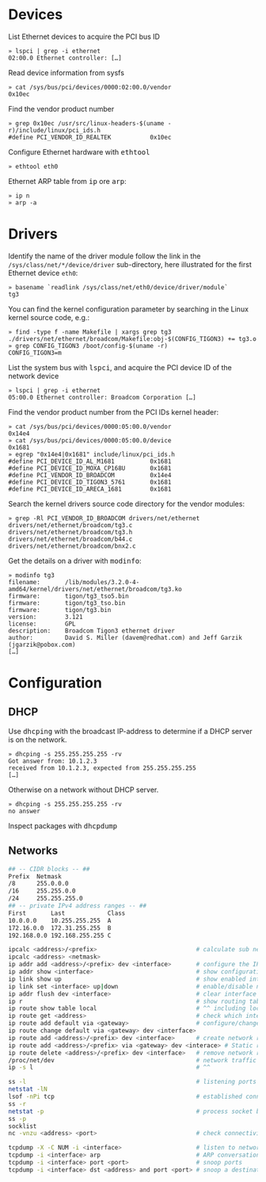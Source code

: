 
# Devices

List Ethernet devices to acquire the PCI bus ID

    » lspci | grep -i ethernet
    02:00.0 Ethernet controller: […]

Read device information from sysfs

    » cat /sys/bus/pci/devices/0000:02:00.0/vendor    
    0x10ec

Find the vendor product number

    » grep 0x10ec /usr/src/linux-headers-$(uname -r)/include/linux/pci_ids.h
    #define PCI_VENDOR_ID_REALTEK           0x10ec

Configure Ethernet hardware with <kbd>ethtool</kbd>

    » ethtool eth0

Ethernet ARP table from <kbd>ip</kbd> ore <kbd>arp</kbd>:

    » ip n
    » arp -a

# Drivers

Identify the name of the driver module follow the link in the `/sys/class/net/*/device/driver`  sub-directory, here illustrated for the first Ethernet device `eth0`:

    » basename `readlink /sys/class/net/eth0/device/driver/module`
    tg3

You can find the kernel configuration parameter by searching in the Linux kernel source code, e.g.:

    » find -type f -name Makefile | xargs grep tg3
    ./drivers/net/ethernet/broadcom/Makefile:obj-$(CONFIG_TIGON3) += tg3.o
    » grep CONFIG_TIGON3 /boot/config-$(uname -r)
    CONFIG_TIGON3=m

List the system bus with <kbd>lspci</kbd>, and acquire the PCI device ID of the network device

    » lspci | grep -i ethernet
    05:00.0 Ethernet controller: Broadcom Corporation […]

Find the vendor product number from the PCI IDs kernel header:

    » cat /sys/bus/pci/devices/0000:05:00.0/vendor
    0x14e4
    » cat /sys/bus/pci/devices/0000:05:00.0/device
    0x1681
    » egrep "0x14e4|0x1681" include/linux/pci_ids.h 
    #define PCI_DEVICE_ID_AL_M1681          0x1681
    #define PCI_DEVICE_ID_MOXA_CP168U       0x1681
    #define PCI_VENDOR_ID_BROADCOM          0x14e4
    #define PCI_DEVICE_ID_TIGON3_5761       0x1681
    #define PCI_DEVICE_ID_ARECA_1681        0x1681

Search the kernel drivers source code directory for the vendor modules: 

    » grep -Rl PCI_VENDOR_ID_BROADCOM drivers/net/ethernet 
    drivers/net/ethernet/broadcom/tg3.c
    drivers/net/ethernet/broadcom/tg3.h
    drivers/net/ethernet/broadcom/b44.c
    drivers/net/ethernet/broadcom/bnx2.c

Get the details on a driver with <kbd>modinfo</kbd>: 

    » modinfo tg3
    filename:       /lib/modules/3.2.0-4-amd64/kernel/drivers/net/ethernet/broadcom/tg3.ko
    firmware:       tigon/tg3_tso5.bin
    firmware:       tigon/tg3_tso.bin
    firmware:       tigon/tg3.bin
    version:        3.121
    license:        GPL
    description:    Broadcom Tigon3 ethernet driver
    author:         David S. Miller (davem@redhat.com) and Jeff Garzik (jgarzik@pobox.com)
    […]



# Configuration

## DHCP

Use <kbd>dhcping</kbd> with the broadcast IP-address to determine if a DHCP server is on the network.

    » dhcping -s 255.255.255.255 -rv
    Got answer from: 10.1.2.3
    received from 10.1.2.3, expected from 255.255.255.255
    […]

Otherwise on a network without DHCP server. 

    » dhcping -s 255.255.255.255 -rv
    no answer

Inspect packages with <kbd>dhcpdump</kbd> 


## Networks


```bash
## -- CIDR blocks -- ##
Prefix  Netmask
/8      255.0.0.0     
/16     255.255.0.0   
/24     255.255.255.0  
## -- private IPv4 address ranges -- ##
First       Last            Class 
10.0.0.0    10.255.255.255  A     
172.16.0.0  172.31.255.255  B     
192.168.0.0 192.168.255.255 C     
```

```bash
ipcalc <address>/<prefix>                            # calculate sub networks
ipcalc <address> <netmask>
ip addr add <address>/<prefix> dev <interface>       # configure the IP address of a network interface:
ip addr show <interface>                             # show configuration for interface
ip link show up                                      # show enabled interfaces
ip link set <interface> up|down                      # enable/disable network interface
ip addr flush dev <interface>                        # clear interface IP configuration
ip r                                                 # show routing table
ip route show table local                            # ^^ including local bridges
ip route get <address>                               # check which interface is used for a specific destination
ip route add default via <gateway>                   # configure/change the default route
ip route change default via <gateway> dev <interface> 
ip route add <address>/<prefix> dev <interface>      # create network route
ip route add <address>/<prefix> via <gateway> dev <interace> # Static routes
ip route delete <address>/<prefix> dev <interface>   # remove network route
/proc/net/dev                                        # network traffic counters
ip -s l                                              # ^^
```
```bash
ss -l                                                # listening ports
netstat -lN
lsof -nPi tcp                                        # established connections
ss -r
netstat -p                                           # process socket binding:
ss -p
socklist
nc -vnzu <address> <port>                            # check connectivity to destination port
```
```bash
tcpdump -X -C NUM -i <interface>                     # listen to network traffic
tcpdump -i <interface> arp                           # ARP conversation
tcpdump -i <interface> port <port>                   # snoop ports
tcpdump -i <interface> dst <address> and port <port> # snoop a destination IP address
```



